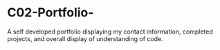 # C02-Portfolio-
A self developed portfolio displaying my contact information, completed projects, and overall display of understanding of code.
